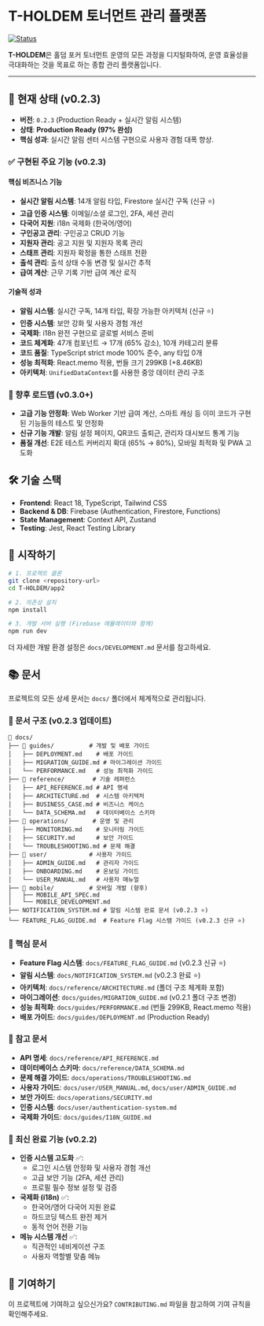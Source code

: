 # T-HOLDEM 토너먼트 관리 플랫폼

[![Status](https://img.shields.io/badge/status-Production%20Ready-brightgreen.svg)](./CHANGELOG.md)

**T-HOLDEM**은 홀덤 포커 토너먼트 운영의 모든 과정을 디지털화하여, 운영 효율성을 극대화하는 것을 목표로 하는 종합 관리 플랫폼입니다.

---

## 🚀 현재 상태 (v0.2.3)

- **버전**: `0.2.3` (Production Ready + 실시간 알림 시스템)
- **상태**: **Production Ready (97% 완성)**
- **핵심 성과**: 실시간 알림 센터 시스템 구현으로 사용자 경험 대폭 향상.

### ✅ 구현된 주요 기능 (v0.2.3)

#### 핵심 비즈니스 기능
- **실시간 알림 시스템**: 14개 알림 타입, Firestore 실시간 구독 (신규 ⭐)
- **고급 인증 시스템**: 이메일/소셜 로그인, 2FA, 세션 관리
- **다국어 지원**: i18n 국제화 (한국어/영어)
- **구인공고 관리**: 구인공고 CRUD 기능
- **지원자 관리**: 공고 지원 및 지원자 목록 관리
- **스태프 관리**: 지원자 확정을 통한 스태프 전환
- **출석 관리**: 출석 상태 수동 변경 및 실시간 추적
- **급여 계산**: 근무 기록 기반 급여 계산 로직

#### 기술적 성과
- **알림 시스템**: 실시간 구독, 14개 타입, 확장 가능한 아키텍처 (신규 ⭐)
- **인증 시스템**: 보안 강화 및 사용자 경험 개선
- **국제화**: i18n 완전 구현으로 글로벌 서비스 준비
- **코드 체계화**: 47개 컴포넌트 → 17개 (65% 감소), 10개 카테고리 분류
- **코드 품질**: TypeScript strict mode 100% 준수, any 타입 0개
- **성능 최적화**: React.memo 적용, 번들 크기 299KB (+8.46KB)
- **아키텍처**: `UnifiedDataContext`를 사용한 중앙 데이터 관리 구조

### 🚀 향후 로드맵 (v0.3.0+)

- **고급 기능 안정화**: Web Worker 기반 급여 계산, 스마트 캐싱 등 이미 코드가 구현된 기능들의 테스트 및 안정화
- **신규 기능 개발**: 알림 설정 페이지, QR코드 출퇴근, 관리자 대시보드 통계 기능
- **품질 개선**: E2E 테스트 커버리지 확대 (65% → 80%), 모바일 최적화 및 PWA 고도화

## 🛠️ 기술 스택

- **Frontend**: React 18, TypeScript, Tailwind CSS
- **Backend & DB**: Firebase (Authentication, Firestore, Functions)
- **State Management**: Context API, Zustand
- **Testing**: Jest, React Testing Library

## 🚀 시작하기

```bash
# 1. 프로젝트 클론
git clone <repository-url>
cd T-HOLDEM/app2

# 2. 의존성 설치
npm install

# 3. 개발 서버 실행 (Firebase 에뮬레이터와 함께)
npm run dev
```

더 자세한 개발 환경 설정은 `docs/DEVELOPMENT.md` 문서를 참고하세요.

## 📚 문서

프로젝트의 모든 상세 문서는 `docs/` 폴더에서 체계적으로 관리됩니다.

### 📁 문서 구조 (v0.2.3 업데이트)
```
📁 docs/
├── 📁 guides/          # 개발 및 배포 가이드
│   ├── DEPLOYMENT.md    # 배포 가이드
│   ├── MIGRATION_GUIDE.md # 마이그레이션 가이드
│   └── PERFORMANCE.md   # 성능 최적화 가이드
├── 📁 reference/        # 기술 레퍼런스
│   ├── API_REFERENCE.md # API 명세
│   ├── ARCHITECTURE.md  # 시스템 아키텍처
│   ├── BUSINESS_CASE.md # 비즈니스 케이스
│   └── DATA_SCHEMA.md   # 데이터베이스 스키마
├── 📁 operations/       # 운영 및 관리
│   ├── MONITORING.md    # 모니터링 가이드
│   ├── SECURITY.md      # 보안 가이드
│   └── TROUBLESHOOTING.md # 문제 해결
├── 📁 user/            # 사용자 가이드
│   ├── ADMIN_GUIDE.md   # 관리자 가이드
│   ├── ONBOARDING.md    # 온보딩 가이드
│   └── USER_MANUAL.md   # 사용자 매뉴얼
├── 📁 mobile/          # 모바일 개발 (향후)
│   ├── MOBILE_API_SPEC.md
│   └── MOBILE_DEVELOPMENT.md
├── NOTIFICATION_SYSTEM.md # 알림 시스템 완료 문서 (v0.2.3 ⭐)
└── FEATURE_FLAG_GUIDE.md  # Feature Flag 시스템 가이드 (v0.2.3 신규 ⭐)
```

### 🎯 **핵심 문서**
- **Feature Flag 시스템**: `docs/FEATURE_FLAG_GUIDE.md` (v0.2.3 신규 ⭐)
- **알림 시스템**: `docs/NOTIFICATION_SYSTEM.md` (v0.2.3 완료 ⭐)
- **아키텍처**: `docs/reference/ARCHITECTURE.md` (폴더 구조 체계화 포함)
- **마이그레이션**: `docs/guides/MIGRATION_GUIDE.md` (v0.2.1 폴더 구조 변경)
- **성능 최적화**: `docs/guides/PERFORMANCE.md` (번들 299KB, React.memo 적용)
- **배포 가이드**: `docs/guides/DEPLOYMENT.md` (Production Ready)

### 📖 **참고 문서**
- **API 명세**: `docs/reference/API_REFERENCE.md`
- **데이터베이스 스키마**: `docs/reference/DATA_SCHEMA.md`
- **문제 해결 가이드**: `docs/operations/TROUBLESHOOTING.md`
- **사용자 가이드**: `docs/user/USER_MANUAL.md`, `docs/user/ADMIN_GUIDE.md`
- **보안 가이드**: `docs/operations/SECURITY.md`
- **인증 시스템**: `docs/user/authentication-system.md`
- **국제화 가이드**: `docs/guides/I18N_GUIDE.md`

### 🔄 **최신 완료 기능 (v0.2.2)**
- **인증 시스템 고도화** ✅:
  - 로그인 시스템 안정화 및 사용자 경험 개선
  - 고급 보안 기능 (2FA, 세션 관리)
  - 프로필 필수 정보 설정 및 검증
- **국제화 (i18n)** ✅:
  - 한국어/영어 다국어 지원 완료
  - 하드코딩 텍스트 완전 제거
  - 동적 언어 전환 기능
- **메뉴 시스템 개선** ✅:
  - 직관적인 네비게이션 구조
  - 사용자 역할별 맞춤 메뉴

## 🤝 기여하기

이 프로젝트에 기여하고 싶으신가요? `CONTRIBUTING.md` 파일을 참고하여 기여 규칙을 확인해주세요.
